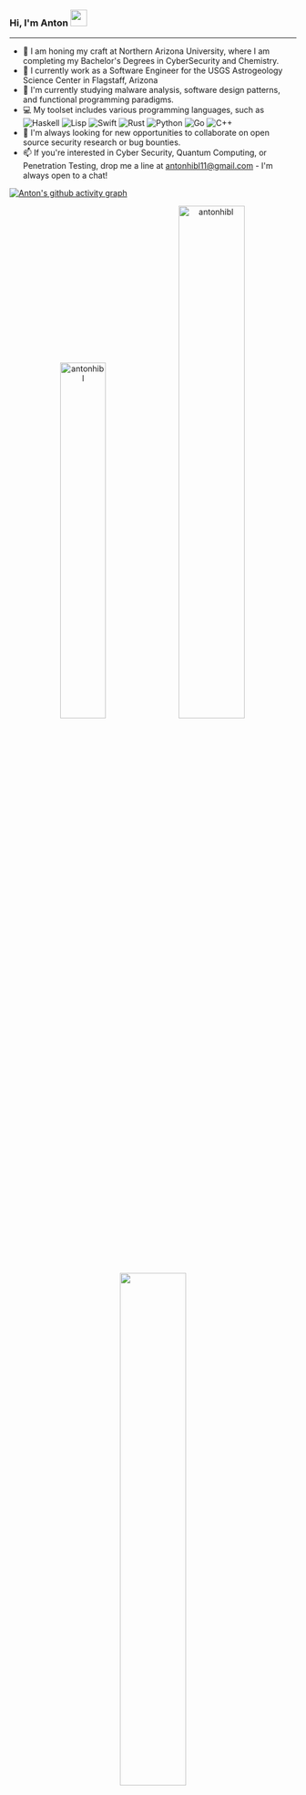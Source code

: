 ### Hi, I'm Anton <img src="https://github.com/TheDudeThatCode/TheDudeThatCode/blob/master/Assets/Hi.gif" width="29px" height="29px">

-----

- 📖 I am honing my craft at Northern Arizona University, where I am completing my Bachelor's Degrees in CyberSecurity and Chemistry.
- 🚀 I currently work as a Software Engineer for the USGS Astrogeology Science Center in Flagstaff, Arizona
- 🔭 I'm currently studying malware analysis, software design patterns, and functional programming paradigms.
- 💻 My toolset includes various programming languages, such as ![Haskell](https://img.shields.io/badge/-Haskell-blueviolet) ![Lisp](https://img.shields.io/badge/-Lisp-yellow) ![Swift](https://img.shields.io/badge/-Swift-ff69b4) ![Rust](https://img.shields.io/badge/-Rust-orange) ![Python](https://img.shields.io/badge/-Python-green) ![Go](https://img.shields.io/badge/-Go-9cf) ![C++](https://img.shields.io/badge/-C%2B%2B-blue)
- 👥 I'm always looking for new opportunities to collaborate on open source security research or bug bounties.
- 📫 If you're interested in Cyber Security, Quantum Computing, or Penetration Testing, drop me a line at antonhibl11@gmail.com - I'm always open to a chat!

[![Anton's github activity graph](https://github-readme-activity-graph.cyclic.app/graph?username=antonhibl&theme=dracula)](https://github.com/ashutosh00710/github-readme-activity-graph)

<p align="center"> 
  
  <img width="40%" src="https://github-readme-stats-git-masterrstaa-rickstaa.vercel.app/api/top-langs?username=antonhibl&&show_icons=true&theme=dracula&locale=en&layout=compact&hide_border=true" alt="antonhibl" />  
  <img width="48%" src="https://github-readme-stats-git-masterrstaa-rickstaa.vercel.app/api?username=antonhibl&theme=dracula" alt="antonhibl" /> 
  <img width="48%" src="https://github-readme-streak-stats.herokuapp.com?user=antonhibl&theme=dracula" alt-"Anton's GitHub Streak" /> 
</p>

## Languages

<a alt="C++" href="https://en.wikipedia.org/wiki/C%2B%2B"><img alt="C++" src="https://cdn-icons-png.flaticon.com/128/6132/6132222.png" width="128" height="128"></img></a>
<a alt="Go" href="https://go.dev/"><img alt="Go" src="https://cdn.icon-icons.com/icons2/2699/PNG/512/golang_logo_icon_171073.png" width="128" height="128"></img></a>
<a alt="Python" href="https://www.python.org/"><img alt="Python" src="https://cdn-icons-png.flaticon.com/128/5968/5968350.png" width="128" height="128"></img></a>
<a alt="Perl" href="https://www.perl.org/"><img alt="Perl" src="https://www.unixmen.com/wp-content/uploads/2013/07/perl_logo.jpg" width="128" height="128"></img></a>
<a alt="EcmaScript6" href="https://www.ecma-international.org/publications-and-standards/standards/ecma-262/"><img alt="EcmaScript" src="https://codereviewvideos.com/blog/wp-content/uploads/2016/04/es6-logo.png" width="128" height="128"></img></a>
<a alt="HTML5" href="https://en.wikipedia.org/wiki/HTML5"><img alt="HTML5" src="https://cdn-icons-png.flaticon.com/128/5968/5968267.png" width="128" height="128"></img></a>
<a alt="CSS3" href="https://en.wikipedia.org/wiki/CSS"><img alt="CSS3" src="https://cdn-icons-png.flaticon.com/128/5968/5968201.png" width="128" height="128"></img></a>
<a alt="Julia" href="https://julialang.org/"><img alt="Julia" src="https://icons.iconarchive.com/icons/papirus-team/papirus-apps/256/julia-icon.png" width="128" height="128"></img></a>
<a alt="Bash" href="https://www.gnu.org/software/bash/"><img alt="Bash" src="https://blog.toright.com/wp-content/uploads/2019/05/bash.png" width="128" height="128"></img></a>
<a alt="PostgreSQL" href="https://www.postgresql.org/"><img alt="SQL" src="https://logonoid.com/images/postgresql-logo.png" width="128" height="128"></img></a>
<a alt="Swift" href="https://www.swift.org/"><img alt="Swift" src="https://cdn-icons-png.flaticon.com/128/5968/5968371.png" width="128" height="128"></img></a>
<a alt="Rust" href="https://www.rust-lang.org/"><img alt="Rust" src="https://www.vippng.com/png/detail/33-331403_rust-programming-language-black-logo-rust-programming-logo.png" width="128" height="128"></img></a>
<a alt="TypeScript" href="https://www.typescriptlang.org/"><img alt="TypeScript" src="https://cdn-icons-png.flaticon.com/128/5968/5968381.png" width="128" height="128"></img></a>
<a alt="WebAssembly" href="https://webassembly.org/"><img alt="WebAssembly" src="https://webassembly.github.io/spec/core/_static/webassembly.png" width="128" height="128"></img></a>
<a alt="Lua" href="https://www.lua.org/"><img alt="Lua" src="https://duckduckgo.com/i/074bab0a.png" width="128" height="128"></img></a>
<a alt="C" href="https://www.iso.org/standard/74528.html"><img alt="C" src="https://duckduckgo.com/i/a5b1dab3.png" height="128" width="128"></img></a>


## Experience

- 🦠 Worked as a **Software Research Engineer** at *the Caporaso Lab @ NAU's Pathogen & Microbiome Institute*
- 👨‍💻 Worked as a **IT Classroom Support Technician** at *NAU ITS*
- 🧪 **Member of the Lindberg Research Group and Lab Team** @ *Northern Arizona University*
- ⚡️ **President of NAU Quantum**, a student led organization to promote education and collaboration in the field of quantum computing.

## Connect with me

<a href="https://www.linkedin.com/in/anton-hibl-88a92a214"><img alt="my LinkedIn" src="https://cdn-icons-png.flaticon.com/512/1409/1409945.png" width="128" height="128"></img></a>
<a href="https://medium.com/@antonadventurer14"><img alt="My Medium Page" src="https://cdn-icons-png.flaticon.com/128/5968/5968906.png" width="128" height="128"></img></a>
<a href="https://www.instagram.com/antonxhibl/"><img alt="my Instagram" src="https://cdn-icons-png.flaticon.com/128/2111/2111463.png" width="128" height="128"></img></a>

